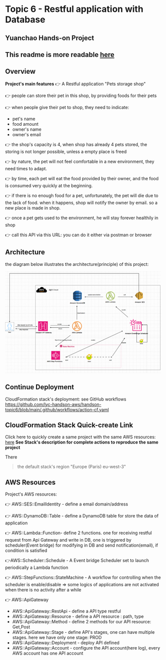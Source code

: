 # Topic 6 - Restful application with Database
## Yuanchao Hands-on Project


## This readme is more readable  [here](https://github.com/lyc-handson-aws/handson-topic6)



## **Overview**

**Project's main features**
:point_right: A Restful application "Pets storage shop"

:point_right: people can store their pet in this shop, by providing foods for their pets

 :point_right: when people give their pet to shop, they need to indicate:

- pet's name
- food amount
- owner's name
- owner's email

:point_right: the shop's capacity is 4, when shop has already 4 pets stored, the storing is not longer possible, unless a empty place is freed

:point_right: by nature, the pet will not feel comfortable in a new environment, they need times to adapt.

:point_right: by time, each pet will eat the food provided by their owner, and the food is consumed very quickly at the beginning.

:point_right: if there is no enough food for a pet, unfortunately, the pet will die due to the lack of food. when it happens, shop will notify the owner by email. so a new place is made in shop.

:point_right: once a pet gets used to the environment, he will stay forever healthily in shop

:point_right: call this API via this URL: you can do it either via postman or browser 



## **Architecture**
the diagram below illustrates the architecture(principle) of this project:

![](images/1-architecture.png)


## Continue Deployment
CloudFormation stack's deployment: see GitHub workflows https://github.com/lyc-handson-aws/handson-topic6/blob/main/.github/workflows/action-cf.yaml

## **CloudFormation Stack Quick-create Link**
Click here to quickly create a same project with the same AWS resources:  [here](https://eu-west-3.console.aws.amazon.com/cloudformation/home?region=eu-west-3#/stacks/create/review?templateURL=https://s3bucket-handson-topic1.s3.eu-west-3.amazonaws.com/CF-template-handson-topic6.yaml)
**See Stack's description for complete actions to reproduce the same project**

There

> the default stack's region "Europe (Paris) eu-west-3"

## **AWS Resources**
Project's AWS resources:

:point_right: AWS::SES::EmailIdentity - define a email domain/address 

:point_right: AWS::DynamoDB::Table - define a DynamoDB table for store the data of application

 :point_right: AWS::Lambda::Function- define 2 functions. one for receiving restful request from Api Gateway and write in DB, one is triggered by scheduler(Event bridge) for modifying in DB and send notification(email), if condition is satisfied

:point_right:AWS::Scheduler::Schedule - A Event bridge Scheduler set to launch periodically a Lambda function

:point_right: AWS::StepFunctions::StateMachine - A workflow for controlling when the scheduler is enable/disable => some logics of applications are not activated when there is no activity after a while

:point_right: AWS::ApiGateway
- AWS::ApiGateway::RestApi - define a API type restful
- AWS::ApiGateway::Resource - define a API resource : path, type 
- AWS::ApiGateway::Method - define 2 methods for our API resource: Get,Post
- AWS::ApiGateway::Stage - define API's stages, one can have multiple stages. here we have only one stage: PROD
- AWS::ApiGateway::Deployment - deploy API defined
- AWS::ApiGateway::Account - configure the API account(here log), every AWS account has one API account